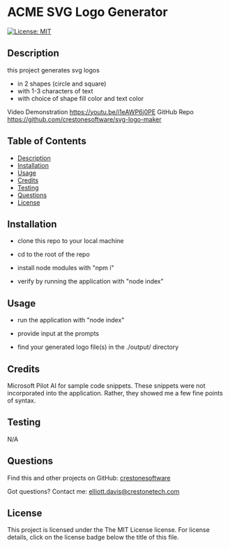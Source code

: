 # ACME SVG Logo Generator
[![License: MIT](https://img.shields.io/badge/License-MIT-yellow.svg)](https://opensource.org/licenses/MIT)
## <a name="Description"></a>Description
this project generates svg logos 
- in 2 shapes (circle and square)
- with 1-3 characters of text
- with choice of shape fill color and text color

Video Demonstration https://youtu.be/i1eAWP6j0PE
GitHub Repo https://github.com/crestonesoftware/svg-logo-maker
## <a name="Table of Contents"></a>Table of Contents
- [Description](#Description)
- [Installation](#Installation)
- [Usage](#Usage)
- [Credits](#Credits)
- [Testing](#Testing)
- [Questions](#Questions)
- [License](#License)

## <a name="Installation"></a>Installation
- clone this repo to your local machine
    
- cd to the root of the repo
    
- install node modules with "npm i"
    
- verify by running the application with "node index"
    
## <a name="Usage"></a>Usage
- run the application with "node index"
              
- provide input at the prompts
              
- find your generated logo file(s) in the ./output/ directory
## <a name="Credits"></a>Credits
Microsoft Pilot AI for sample code snippets. These snippets were not incorporated into the application. Rather, they showed me a few fine points of syntax.
## <a name="Testing"></a>Testing
N/A
## <a name="Questions"></a>Questions
Find this and other projects on GitHub: <a href="https://github.com/crestonesoftware">crestonesoftware</a>

Got questions? Contact me: <a href="mailto:elliott.davis@crestonetech.com">elliott.davis@crestonetech.com</a>
## <a name="License"></a>License
This project is licensed under the The MIT License license. For license details, click on the license badge below the title of this file.